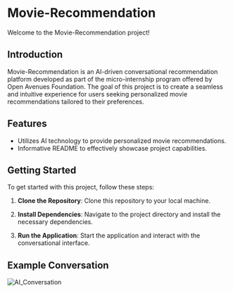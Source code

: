# Movie-Recommendation

Welcome to the Movie-Recommendation project!

## Introduction

Movie-Recommendation is an AI-driven conversational recommendation platform developed as part of the micro-internship program offered by Open Avenues Foundation. The goal of this project is to create a seamless and intuitive experience for users seeking personalized movie recommendations tailored to their preferences.

## Features

- Utilizes AI technology to provide personalized movie recommendations.
- Informative README to effectively showcase project capabilities.

## Getting Started

To get started with this project, follow these steps:

1. **Clone the Repository**: Clone this repository to your local machine.
   
2. **Install Dependencies**: Navigate to the project directory and install the necessary dependencies.

3. **Run the Application**: Start the application and interact with the conversational interface.


## Example Conversation

![AI_Conversation](https://github.com/DCampos22/Movie-Recommendation/assets/114826798/7cb8d090-4ab6-4bc6-a4f2-9387469dbfba)

